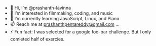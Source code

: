 - 👋 Hi, I’m @prashanth-lavinna
- 👀 I’m interested in filmmaking, coding, and music
- 🌱 I’m currently learning JavaScript, Linux, and Piano
- 📫 Reach me at prashanthpentareddy@gmail.com ...
- ⚡ Fun fact: I was selected for a google foo-bar challenge. But I only comleted half of exercies. 

<!---
prashanth-lavinna/prashanth-lavinna is a ✨ special ✨ repository because its `README.md` (this file) appears on your GitHub profile.
You can click the Preview link to take a look at your changes.
--->
